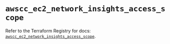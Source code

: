 # `awscc_ec2_network_insights_access_scope`

Refer to the Terraform Registry for docs: [`awscc_ec2_network_insights_access_scope`](https://registry.terraform.io/providers/hashicorp/awscc/0.70.0/docs/resources/ec2_network_insights_access_scope).
